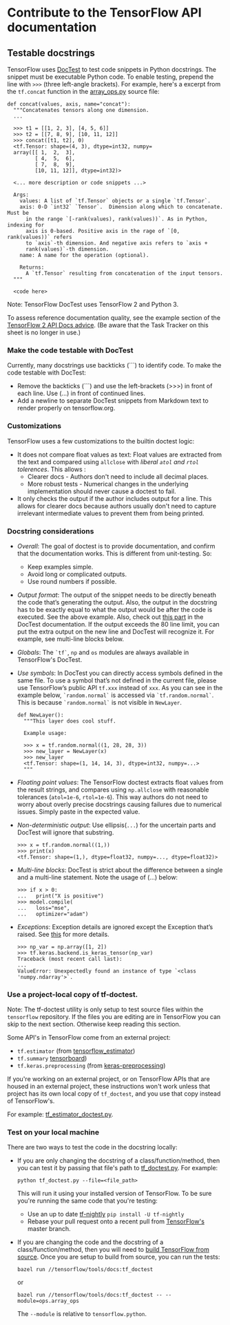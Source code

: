 # Contribute to the TensorFlow API documentation

<a id=doctest></a>

## Testable docstrings

TensorFlow uses [DocTest](https://docs.python.org/3/library/doctest.html) to
test code snippets in Python docstrings. The snippet must be executable Python
code. To enable testing, prepend the line with `>>>` (three left-angle
brackets). For example, here's a excerpt from the `tf.concat` function in the
[array_ops.py](https://www.tensorflow.org/code/tensorflow/python/ops/array_ops.py)
source file:

```
def concat(values, axis, name="concat"):
  """Concatenates tensors along one dimension.
  ...

  >>> t1 = [[1, 2, 3], [4, 5, 6]]
  >>> t2 = [[7, 8, 9], [10, 11, 12]]
  >>> concat([t1, t2], 0)
  <tf.Tensor: shape=(4, 3), dtype=int32, numpy=
  array([[ 1,  2,  3],
         [ 4,  5,  6],
         [ 7,  8,  9],
         [10, 11, 12]], dtype=int32)>

  <... more description or code snippets ...>

  Args:
    values: A list of `tf.Tensor` objects or a single `tf.Tensor`.
    axis: 0-D `int32` `Tensor`.  Dimension along which to concatenate. Must be
      in the range `[-rank(values), rank(values))`. As in Python, indexing for
      axis is 0-based. Positive axis in the rage of `[0, rank(values))` refers
      to `axis`-th dimension. And negative axis refers to `axis +
      rank(values)`-th dimension.
    name: A name for the operation (optional).

    Returns:
      A `tf.Tensor` resulting from concatenation of the input tensors.
  """

  <code here>
```

Note: TensorFlow DocTest uses TensorFlow 2 and Python 3.

To assess reference documentation quality, see the example section of the
[TensorFlow 2 API Docs advice](https://docs.google.com/document/d/1e20k9CuaZ_-hp25-sSd8E8qldxKPKQR-SkwojYr_r-U/preview).
(Be aware that the Task Tracker on this sheet is no longer in use.)


### Make the code testable with DocTest

Currently, many docstrings use backticks (```) to identify code. To make the
code testable with DocTest:

*   Remove the backticks (```) and use the left-brackets (>>>) in front of each
    line. Use (...) in front of continued lines.
*   Add a newline to separate DocTest snippets from Markdown text to
    render properly on tensorflow.org.

### Customizations

TensorFlow uses a few customizations to the builtin doctest logic:

*   It does not compare float values as text: Float values are extracted from
    the text and compared using `allclose` with _liberal `atol` and `rtol`
    tolerences_. This allows :
    *   Clearer docs - Authors don't need to include all decimal places.
    *   More robust tests - Numerical changes in the underlying implementation
        should never cause a doctest to fail.
*   It only checks the output if the author includes output for a line. This
    allows for clearer docs because authors usually don't need to capture
    irrelevant intermediate values to prevent them from being printed.

### Docstring considerations

*   *Overall*: The goal of doctest is to provide documentation, and confirm that
    the documentation works. This is different from unit-testing. So:
    *   Keep examples simple.
    *   Avoid long or complicated outputs.
    *   Use round numbers if possible.
*   *Output format*: The output of the snippet needs to be directly beneath the
    code that’s generating the output. Also, the output in the docstring has to
    be exactly equal to what the output would be after the code is executed. See
    the above example. Also, check out
    [this part](https://docs.python.org/3/library/doctest.html#warnings) in the
    DocTest documentation. If the output exceeds the 80 line limit, you can put
    the extra output on the new line and DocTest will recognize it. For example,
    see multi-line blocks below.
*   *Globals*: The <code>&#96;tf&#96;</code>, `np` and `os` modules are always
    available in TensorFlow's DocTest.
*   *Use symbols*: In DocTest you can directly access symbols defined in the
    same file. To use a symbol that’s not defined in the current file, please
    use TensorFlow’s public API `tf.xxx` instead of `xxx`. As you can see in the
    example below, <code>&#96;random.normal&#96;</code> is accessed via
    <code>&#96;tf.random.normal&#96;</code>. This is because
    <code>&#96;random.normal&#96;</code> is not visible in `NewLayer`.

    ```
    def NewLayer():
      """This layer does cool stuff.

      Example usage:

      >>> x = tf.random.normal((1, 28, 28, 3))
      >>> new_layer = NewLayer(x)
      >>> new_layer
      <tf.Tensor: shape=(1, 14, 14, 3), dtype=int32, numpy=...>
      """
    ```

*   *Floating point values*: The TensorFlow doctest extracts float values from
    the result strings, and compares using `np.allclose` with reasonable
    tolerances (`atol=1e-6`, `rtol=1e-6`). This way authors do not need to worry
    about overly precise docstrings causing failures due to numerical issues.
    Simply paste in the expected value.

*   *Non-deterministic output*: Use ellipsis(`...`) for the uncertain parts and
    DocTest will ignore that substring.

    ```
    >>> x = tf.random.normal((1,))
    >>> print(x)
    <tf.Tensor: shape=(1,), dtype=float32, numpy=..., dtype=float32)>
    ```

*   *Multi-line blocks*: DocTest is strict about the difference between a single
    and a multi-line statement. Note the usage of (...) below:

    ```
    >>> if x > 0:
    ...   print("X is positive")
    >>> model.compile(
    ...   loss="mse",
    ...   optimizer="adam")
    ```

*   *Exceptions*: Exception details are ignored except the Exception that’s
    raised. See
    [this](https://docs.python.org/3/library/doctest.html#doctest.IGNORE_EXCEPTION_DETAIL)
    for more details.

    ```
    >>> np_var = np.array([1, 2])
    >>> tf.keras.backend.is_keras_tensor(np_var)
    Traceback (most recent call last):
    ...
    ValueError: Unexpectedly found an instance of type `<class 'numpy.ndarray'>`.
    ```

### Use a project-local copy of tf-doctest.

Note: The tf-doctest utility is only setup to test source files within the
`tensorflow` repository. If the files you are editing are in TensorFlow you can
skip to the next section. Otherwise keep reading this section.

Some API's in TensorFlow come from an external project:

*   `tf.estimator` (from
    [tensorflow_estimator](https://github.com/tensorflow/estimator))
*   `tf.summary` [tensorboard](https://github.com/tensorflow/tensorboard))
*   `tf.keras.preprocessing` (from
    [keras-preprocessing](https://github.com/keras-team/keras-preprocessing))

If you're working on an external project, or on TensorFlow APIs that are housed
in an external project, these instructions won't work unless that project has
its own local copy of `tf_doctest`, and you use that copy instead of
TensorFlow's.

For example:
[tf_estimator_doctest.py](https://github.com/tensorflow/estimator/python/estimator/tf_estimator_doctest.py).

### Test on your local machine

There are two ways to test the code in the docstring locally:

*   If you are only changing the docstring of a class/function/method, then you
    can test it by passing that file's path to
    [tf_doctest.py](https://www.tensorflow.org/code/tensorflow/tools/docs/tf_doctest.py).
    For example:

    <pre class="prettyprint lang-bsh">
    <code class="devsite-terminal">python tf_doctest.py --file=&lt;file_path&gt;</code>
    </pre>

    This will run it using your installed version of TensorFlow. To be sure
    you're running the same code that you're testing:

    *   Use an up to date [tf-nightly](https://pypi.org/project/tf-nightly/)
        `pip install -U tf-nightly`
    *   Rebase your pull request onto a recent pull from
        [TensorFlow's](https://github.com/tensorflow/tensorflow) master branch.

*   If you are changing the code and the docstring of a class/function/method,
    then you will need to
    [build TensorFlow from source](../../install/source.md). Once you are setup
    to build from source, you can run the tests:

    <pre class="prettyprint lang-bsh">
    <code class="devsite-terminal">bazel run //tensorflow/tools/docs:tf_doctest</code>
    </pre>

    or

    <pre class="prettyprint lang-bsh">
    <code class="devsite-terminal">bazel run //tensorflow/tools/docs:tf_doctest -- --module=ops.array_ops</code>
    </pre>

    The `--module` is relative to `tensorflow.python`.
